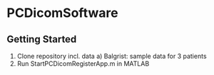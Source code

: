 # PCDicomSoftware

<!-- GETTING STARTED -->
## Getting Started

1. Clone repository incl. data 
    a) Balgrist: sample data for 3 patients  
2. Run StartPCDicomRegisterApp.m in MATLAB
